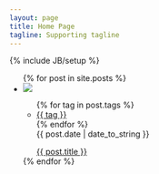 ```yaml
---
layout: page
title: Home Page
tagline: Supporting tagline
---
```

{% include JB/setup %}
<!--div>
{% assign posts_collate = site.posts %}
{% include JB/posts_collate %}
</div-->
<ul class="posts">
  {% for post in site.posts %}
    <li>
      <img src="{{ post.img }}">
    	<section>
  			<ul class="tags">
  			{% for tag in post.tags %}
  			  <li><a href="/tags#{{ tag }}" class="tag">{{ tag }}</a></li>
  			{% endfor %}
        <br>
        <span>{{ post.date | date_to_string }}</span>
  			</ul>
        <ul class="post-info">
      		<a href="{{ BASE_PATH }}{{ post.url }}">{{ post.title }}</a>
        </ul>
    	</section>
    </li>
  {% endfor %}
</ul>

<!-- Hotjar Tracking Code for http://lichin.me -->
<script>
    (function(h,o,t,j,a,r){
        h.hj=h.hj||function(){(h.hj.q=h.hj.q||[]).push(arguments)};
        h._hjSettings={hjid:182692,hjsv:5};
        a=o.getElementsByTagName('head')[0];
        r=o.createElement('script');r.async=1;
        r.src=t+h._hjSettings.hjid+j+h._hjSettings.hjsv;
        a.appendChild(r);
    })(window,document,'//static.hotjar.com/c/hotjar-','.js?sv=');
</script>


